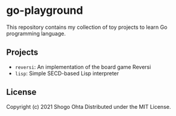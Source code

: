 # go-playground

This repository contains my collection of toy projects to learn Go programming language.

## Projects

- `reversi`: An implementation of the board game Reversi
- `lisp`: Simple SECD-based Lisp interpreter

## License

Copyright (c) 2021 Shogo Ohta
Distributed under the MIT License.
